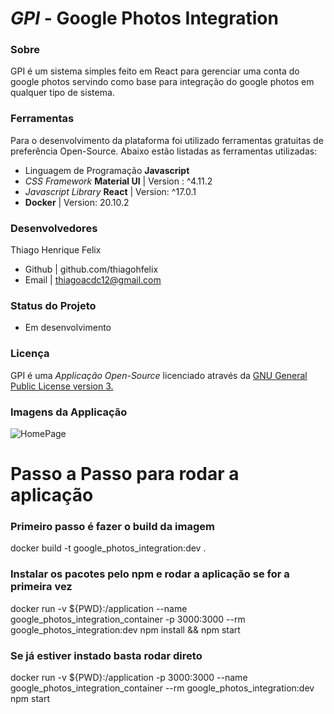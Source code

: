 # *GPI* - Google Photos Integration

### **Sobre**
GPI é um sistema simples feito em React para gerenciar uma conta do google photos servindo como base para integração do google photos em qualquer tipo de sistema.

### **Ferramentas**
Para o desenvolvimento da plataforma foi utilizado ferramentas gratuitas de preferência Open-Source. Abaixo estão listadas as ferramentas utilizadas:

 - Linguagem de Programação **Javascript** 
 - *CSS Framework* **Material UI** | Version : ^4.11.2
 - *Javascript Library* **React** | Version: ^17.0.1
 - **Docker** | Version: 20.10.2

### **Desenvolvedores**

Thiago Henrique Felix
- Github | github.com/thiagohfelix
- Email | thiagoacdc12@gmail.com
	

### **Status do Projeto**

 - Em desenvolvimento

### **Licença**
GPI é uma *Applicação* *Open-Source* licenciado através da [GNU General Public License version 3.](https://opensource.org/licenses/GPL-3.0)

### **Imagens da Applicação**

![HomePage](https://i.ibb.co/SvRJ3W4/Captura-de-tela-de-2021-05-01-11-37-25.png)

# Passo a Passo para rodar a aplicação 
### Primeiro passo é fazer o build da imagem
docker build -t google_photos_integration:dev .

### Instalar os pacotes pelo npm e rodar a aplicação se for a primeira vez
docker run -v ${PWD}:/application --name google_photos_integration_container -p 3000:3000 --rm google_photos_integration:dev npm install && npm start

### Se já estiver instado basta rodar direto
docker run -v ${PWD}:/application -p 3000:3000 --name google_photos_integration_container --rm google_photos_integration:dev npm start

